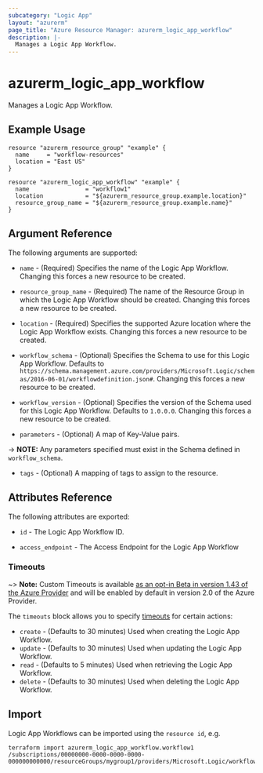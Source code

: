 ```yaml
---
subcategory: "Logic App"
layout: "azurerm"
page_title: "Azure Resource Manager: azurerm_logic_app_workflow"
description: |-
  Manages a Logic App Workflow.
---
```


# azurerm_logic_app_workflow

Manages a Logic App Workflow.

## Example Usage

```hcl
resource "azurerm_resource_group" "example" {
  name     = "workflow-resources"
  location = "East US"
}

resource "azurerm_logic_app_workflow" "example" {
  name                = "workflow1"
  location            = "${azurerm_resource_group.example.location}"
  resource_group_name = "${azurerm_resource_group.example.name}"
}
```

## Argument Reference

The following arguments are supported:

* `name` - (Required) Specifies the name of the Logic App Workflow. Changing this forces a new resource to be created.

* `resource_group_name` - (Required) The name of the Resource Group in which the Logic App Workflow should be created. Changing this forces a new resource to be created.

* `location` - (Required) Specifies the supported Azure location where the Logic App Workflow exists. Changing this forces a new resource to be created.

* `workflow_schema` - (Optional) Specifies the Schema to use for this Logic App Workflow. Defaults to `https://schema.management.azure.com/providers/Microsoft.Logic/schemas/2016-06-01/workflowdefinition.json#`. Changing this forces a new resource to be created.

* `workflow_version` - (Optional) Specifies the version of the Schema used for this Logic App Workflow. Defaults to `1.0.0.0`. Changing this forces a new resource to be created.

* `parameters` - (Optional) A map of Key-Value pairs.

-> **NOTE:** Any parameters specified must exist in the Schema defined in `workflow_schema`.

* `tags` - (Optional) A mapping of tags to assign to the resource.

## Attributes Reference

The following attributes are exported:

* `id` - The Logic App Workflow ID.

* `access_endpoint` - The Access Endpoint for the Logic App Workflow

### Timeouts

~> **Note:** Custom Timeouts is available [as an opt-in Beta in version 1.43 of the Azure Provider](/docs/providers/azurerm/guides/2.0-beta.html) and will be enabled by default in version 2.0 of the Azure Provider.

The `timeouts` block allows you to specify [timeouts](https://www.terraform.io/docs/configuration/resources.html#timeouts) for certain actions:

* `create` - (Defaults to 30 minutes) Used when creating the Logic App Workflow.
* `update` - (Defaults to 30 minutes) Used when updating the Logic App Workflow.
* `read` - (Defaults to 5 minutes) Used when retrieving the Logic App Workflow.
* `delete` - (Defaults to 30 minutes) Used when deleting the Logic App Workflow.

## Import

Logic App Workflows can be imported using the `resource id`, e.g.

```shell
terraform import azurerm_logic_app_workflow.workflow1 /subscriptions/00000000-0000-0000-0000-000000000000/resourceGroups/mygroup1/providers/Microsoft.Logic/workflows/workflow1
```
